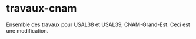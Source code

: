 # travaux-cnam
Ensemble des travaux pour USAL38 et USAL39, CNAM-Grand-Est.
Ceci est une modification.
